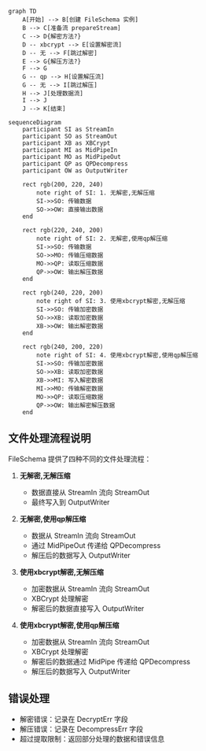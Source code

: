 ```mermaid
graph TD
    A[开始] --> B[创建 FileSchema 实例]
    B --> C[准备流 prepareStream]
    C --> D{解密方法?}
    D -- xbcrypt --> E[设置解密流]
    D -- 无 --> F[跳过解密]
    E --> G{解压方法?}
    F --> G
    G -- qp --> H[设置解压流]
    G -- 无 --> I[跳过解压]
    H --> J[处理数据流]
    I --> J
    J --> K[结束]
```

```mermaid
sequenceDiagram
    participant SI as StreamIn
    participant SO as StreamOut
    participant XB as XBCrypt
    participant MI as MidPipeIn
    participant MO as MidPipeOut
    participant QP as QPDecompress
    participant OW as OutputWriter

    rect rgb(200, 220, 240)
        note right of SI: 1. 无解密,无解压缩
        SI->>SO: 传输数据
        SO->>OW: 直接输出数据
    end

    rect rgb(220, 240, 200)
        note right of SI: 2. 无解密,使用qp解压缩
        SI->>SO: 传输数据
        SO->>MO: 传输压缩数据
        MO->>QP: 读取压缩数据
        QP->>OW: 输出解压数据
    end

    rect rgb(240, 220, 200)
        note right of SI: 3. 使用xbcrypt解密,无解压缩
        SI->>SO: 传输加密数据
        SO->>XB: 读取加密数据
        XB->>OW: 输出解密数据
    end

    rect rgb(240, 200, 220)
        note right of SI: 4. 使用xbcrypt解密,使用qp解压缩
        SI->>SO: 传输加密数据
        SO->>XB: 读取加密数据
        XB->>MI: 写入解密数据
        MI->>MO: 传输解密数据
        MO->>QP: 读取压缩数据
        QP->>OW: 输出解密解压数据
    end
```

## 文件处理流程说明

FileSchema 提供了四种不同的文件处理流程：

1. **无解密,无解压缩**
   - 数据直接从 StreamIn 流向 StreamOut
   - 最终写入到 OutputWriter

2. **无解密,使用qp解压缩**
   - 数据从 StreamIn 流向 StreamOut
   - 通过 MidPipeOut 传递给 QPDecompress
   - 解压后的数据写入 OutputWriter

3. **使用xbcrypt解密,无解压缩**
   - 加密数据从 StreamIn 流向 StreamOut
   - XBCrypt 处理解密
   - 解密后的数据直接写入 OutputWriter

4. **使用xbcrypt解密,使用qp解压缩**
   - 加密数据从 StreamIn 流向 StreamOut
   - XBCrypt 处理解密
   - 解密后的数据通过 MidPipe 传递给 QPDecompress
   - 解压后的数据写入 OutputWriter

## 错误处理

- 解密错误：记录在 DecryptErr 字段
- 解压错误：记录在 DecompressErr 字段
- 超过提取限制：返回部分处理的数据和错误信息 